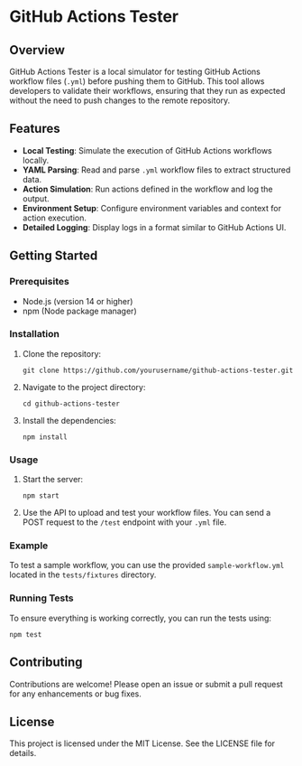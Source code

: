# GitHub Actions Tester

## Overview
GitHub Actions Tester is a local simulator for testing GitHub Actions workflow files (`.yml`) before pushing them to GitHub. This tool allows developers to validate their workflows, ensuring that they run as expected without the need to push changes to the remote repository.

## Features
- **Local Testing**: Simulate the execution of GitHub Actions workflows locally.
- **YAML Parsing**: Read and parse `.yml` workflow files to extract structured data.
- **Action Simulation**: Run actions defined in the workflow and log the output.
- **Environment Setup**: Configure environment variables and context for action execution.
- **Detailed Logging**: Display logs in a format similar to GitHub Actions UI.

## Getting Started

### Prerequisites
- Node.js (version 14 or higher)
- npm (Node package manager)

### Installation
1. Clone the repository:
   ```
   git clone https://github.com/yourusername/github-actions-tester.git
   ```
2. Navigate to the project directory:
   ```
   cd github-actions-tester
   ```
3. Install the dependencies:
   ```
   npm install
   ```

### Usage
1. Start the server:
   ```
   npm start
   ```
2. Use the API to upload and test your workflow files. You can send a POST request to the `/test` endpoint with your `.yml` file.

### Example
To test a sample workflow, you can use the provided `sample-workflow.yml` located in the `tests/fixtures` directory. 

### Running Tests
To ensure everything is working correctly, you can run the tests using:
```
npm test
```

## Contributing
Contributions are welcome! Please open an issue or submit a pull request for any enhancements or bug fixes.

## License
This project is licensed under the MIT License. See the LICENSE file for details.